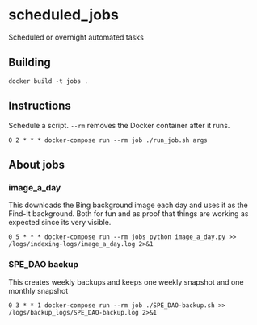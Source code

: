# scheduled_jobs
Scheduled or overnight automated tasks

## Building

```
docker build -t jobs .
```

## Instructions

Schedule a script. `--rm` removes the Docker container after it runs.

```
0 2 * * * docker-compose run --rm job ./run_job.sh args
```

## About jobs

### image_a_day

This downloads the Bing background image each day and uses it as the Find-It background. Both for fun and as proof that things are working as expected since its very visible.

```
0 5 * * * docker-compose run --rm jobs python image_a_day.py >> /logs/indexing-logs/image_a_day.log 2>&1
```

### SPE_DAO backup

This creates weekly backups and keeps one weekly snapshot and one monthly snapshot

```
0 3 * * 1 docker-compose run --rm job ./SPE_DAO-backup.sh >> /logs/backup_logs/SPE_DAO-backup.log 2>&1
```
